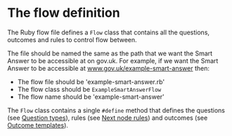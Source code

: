 # The flow definition

The Ruby flow file defines a `Flow` class that contains all the questions, outcomes and rules to control flow between.

The file should be named the same as the path that we want the Smart Answer to be accessible at on gov.uk. For example, if we want the Smart Answer to be accessible at www.gov.uk/example-smart-answer then:

* The flow file should be 'example-smart-answer.rb'
* The flow class should be `ExampleSmartAnswerFlow`
* The flow name should be 'example-smart-answer'

The `Flow` class contains a single `#define` method that defines the questions (see [Question types](doc/question-types.md)), rules (see [Next node rules](doc/next-node-rules.md)) and outcomes (see [Outcome templates](doc/outcome-templates.md)).
